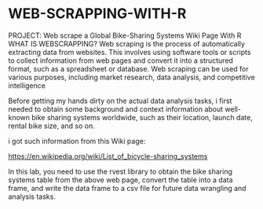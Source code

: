 # WEB-SCRAPPING-WITH-R
PROJECT: Web scrape a Global Bike-Sharing Systems Wiki Page With R
WHAT IS WEBSCRAPPING?
Web scraping is the process of automatically extracting data from websites. This involves using software tools or scripts to collect information from web pages and convert it into a structured format, such as a spreadsheet or database. Web scraping can be used for various purposes, including market research, data analysis, and competitive intelligence

 Before getting my hands dirty on the actual data analysis tasks, i first needed to obtain some background and context information about well-known bike sharing systems worldwide, such as their location, launch date, rental bike size, and so on.

i got such information from this Wiki page:

https://en.wikipedia.org/wiki/List_of_bicycle-sharing_systems

In this lab, you need to use the rvest library to obtain the bike sharing systems table from the above web page, convert the table into a data frame, and write the data frame to a csv file for future data wrangling and analysis tasks.
